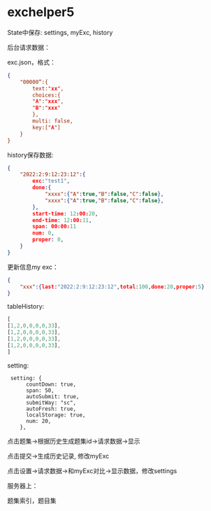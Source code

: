 # exchelper5

State中保存: settings, myExc, history 



后台请求数据：

exc.json，格式：

```json
{
	"00000“:{
		text:"xx",
		choices:{
		"A":"xxx",
		"B":"xxx"
		},
		multi: false,
		key:["A"]
	}
}
```

history保存数据:

```json
{
	"2022:2:9:12:23:12":{
		exc:"test1",
		done:{
			"xxxx":{"A":true,"B":false,"C":false},
			"xxxx":{"A":true,"B":false,"C":false},
		},
		start-time: 12:00:20,
		end-time: 12:00:11,
		span: 00:00:11
		num: 0,
		proper: 0,
	}
}
```

更新信息my exc：

```json
{
	"xxx":{last:"2022:2:9:12:23:12",total:100,done:20,proper:5}
}
```

tableHistory:

```js
[
[1,2,0,0,0,0,33],
[1,2,0,0,0,0,33],
[1,2,0,0,0,0,33],
[1,2,0,0,0,0,33],
]
```

setting:

```
 setting: {
      countDown: true,
      span: 50,
      autoSubmit: true,
      submitWay: "sc",
      autoFresh: true,
      localStorage: true,
      num: 20,
    },
```



点击题集->根据历史生成题集id->请求数据->显示

点击提交->生成历史记录, 修改myExc

点击设置->请求数据->和myExc对比->显示数据，修改settings



服务器上：

题集索引，题目集